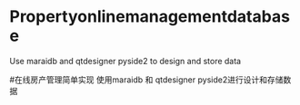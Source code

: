 # Propertyonlinemanagementdatabase

Use maraidb and qtdesigner
pyside2 to design and store data


#在线房产管理简单实现
使用maraidb 和 qtdesigner
pyside2进行设计和存储数据
